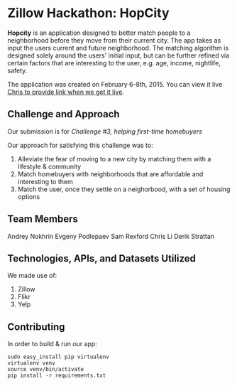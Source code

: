 # Zillow Hackathon: HopCity

**Hopcity** is an application designed to better match people to a neighborhood before they move from their current city. The app takes as input the users current and future neighborhood. The matching algorithm is designed solely around the users' initial input, but can be further refined via certain factors that are interesting to the user, e.g. age, income, nightlife, safety.

The application was created on February 6-8th, 2015. You can view it live [Chris to provide link when we get it live](https://www.google.com "some link").

## Challenge and Approach

Our submission is for *Challenge #3, helping first-time homebuyers*

Our approach for satisfying this challenge was to:
  1. Alleviate the fear of moving to a new city by matching them with a lifestyle & community
  2. Match homebuyers with neighborhoods that are affordable and interesting to them
  3. Match the user, once they settle on a neighorbood, with a set of housing options

## Team Members

Andrey Nokhrin
Evgeny Podlepaev
Sam Rexford
Chris Li
Derik Strattan

## Technologies, APIs, and Datasets Utilized

We made use of:
  1. Zillow
  2. Flikr
  3. Yelp

## Contributing

In order to build & run our app:

	sudo easy_install pip virtualenv
	virtualenv venv
	source venv/bin/activate
	pip install -r requirements.txt
